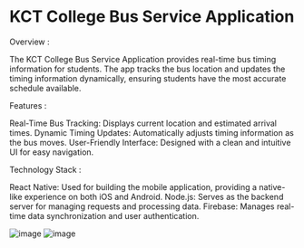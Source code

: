 # KCT College Bus Service Application

Overview :

The KCT College Bus Service Application provides real-time bus timing information for students. The app tracks the bus location and updates the timing information dynamically, ensuring students have the most accurate schedule available.

Features :

Real-Time Bus Tracking: Displays current location and estimated arrival times.
Dynamic Timing Updates: Automatically adjusts timing information as the bus moves.
User-Friendly Interface: Designed with a clean and intuitive UI for easy navigation.

Technology Stack :

React Native: Used for building the mobile application, providing a native-like experience on both iOS and Android.
Node.js: Serves as the backend server for managing requests and processing data.
Firebase: Manages real-time data synchronization and user authentication.

![image](https://github.com/user-attachments/assets/73726f79-0132-488e-90a7-53dc499caa5d)
![image](https://github.com/user-attachments/assets/8f8dae42-a178-465a-8970-40234607fb04)

